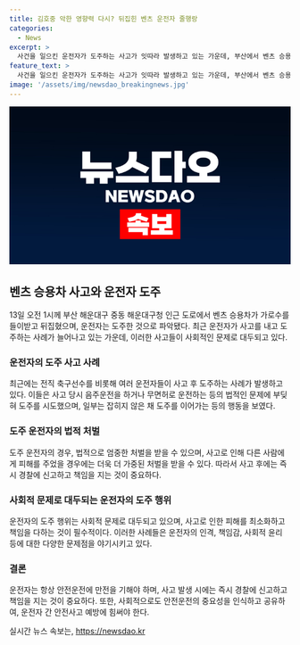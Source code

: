 ```yaml
---
title: 김호중 악한 영향력 다시? 뒤집힌 벤츠 운전자 줄행랑
categories:
  - News
excerpt: >
  사건을 일으킨 운전자가 도주하는 사고가 잇따라 발생하고 있는 가운데, 부산에서 벤츠 승용차가 가로수를 들이받고 전복되는 사고가 발생했다. 운전자는 사고 직후 택시를 타고 도주한 것으로 파악되었으며, 경찰은 운전자의 신원 확인을 위해 노력 중이다. 이 사건은 최근 음주운전 및 도주로 인한 사고들과 함께 사회적 이슈로 떠오르고 있는 가운데, 운전자의 행방과 사고 경위에 대한 관심이 높아지고 있다.
feature_text: >
  사건을 일으킨 운전자가 도주하는 사고가 잇따라 발생하고 있는 가운데, 부산에서 벤츠 승용차가 가로수를 들이받고 전복되는 사고가 발생했다. 운전자는 사고 직후 택시를 타고 도주한 것으로 파악되었으며, 경찰은 운전자의 신원 확인을 위해 노력 중이다. 이 사건은 최근 음주운전 및 도주로 인한 사고들과 함께 사회적 이슈로 떠오르고 있는 가운데, 운전자의 행방과 사고 경위에 대한 관심이 높아지고 있다.
image: '/assets/img/newsdao_breakingnews.jpg'
---
```


<p><img src="/assets/img/newsdao_breakingnews.jpg" alt="koreaapp 속보" /></p>

<h2 data-ke-size="size26">벤츠 승용차 사고와 운전자 도주</h2>

<p data-ke-size="size16">13일 오전 1시께 부산 해운대구 중동 해운대구청 인근 도로에서 벤츠 승용차가 가로수를 들이받고 뒤집혔으며, 운전자는 도주한 것으로 파악됐다. 최근 운전자가 사고를 내고 도주하는 사례가 늘어나고 있는 가운데, 이러한 사고들이 사회적인 문제로 대두되고 있다.</p>

<h3>운전자의 도주 사고 사례</h3>

<p data-ke-size="size16">최근에는 전직 축구선수를 비롯해 여러 운전자들이 사고 후 도주하는 사례가 발생하고 있다. 이들은 사고 당시 음주운전을 하거나 무면허로 운전하는 등의 법적인 문제에 부딪혀 도주를 시도했으며, 일부는 잡히지 않은 채 도주를 이어가는 등의 행동을 보였다.</p>

<h3>도주 운전자의 법적 처벌</h3>

<p data-ke-size="size16">도주 운전자의 경우, 법적으로 엄중한 처벌을 받을 수 있으며, 사고로 인해 다른 사람에게 피해를 주었을 경우에는 더욱 더 가중된 처벌을 받을 수 있다. 따라서 사고 후에는 즉시 경찰에 신고하고 책임을 지는 것이 중요하다.</p>

<h3>사회적 문제로 대두되는 운전자의 도주 행위</h3>

<p data-ke-size="size16">운전자의 도주 행위는 사회적 문제로 대두되고 있으며, 사고로 인한 피해를 최소화하고 책임을 다하는 것이 필수적이다. 이러한 사례들은 운전자의 인격, 책임감, 사회적 윤리 등에 대한 다양한 문제점을 야기시키고 있다.</p>

<h3>결론</h3>

<p data-ke-size="size16">운전자는 항상 안전운전에 만전을 기해야 하며, 사고 발생 시에는 즉시 경찰에 신고하고 책임을 지는 것이 중요하다. 또한, 사회적으로도 안전운전의 중요성을 인식하고 공유하여, 운전자 간 안전사고 예방에 힘써야 한다.</p>
실시간 뉴스 속보는, <a href="https://newsdao.kr" rel="dofollow">https://newsdao.kr</a>


